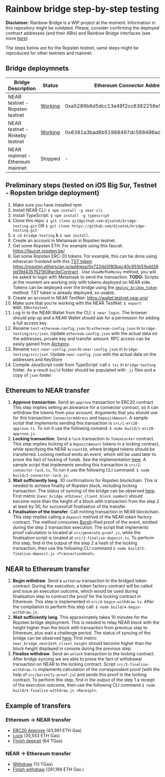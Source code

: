 # Rainbow bridge step-by-step testing

**Disclaimer**: Rainbow Bridge is a WIP project at the moment. Information in this repository might be outdated. Please, consider confirming the deployed contract addresses (and their ABIs) and Rainbow Bridge interfaces (see more [here](https://github.com/near/rainbow-bridge))

The steps below are for the Ropsten testnet, same steps might be reproduced for other testnets and mainnet.

## Bridge deploymnets

| Bridge Description              | Status      | Ethereum Connector Address                 | NEAR Connector Account |
|---------------------------------|-------------|--------------------------------------------|------------------------|
| NEAR testnet - Ropsten testnet  | [Working](https://explorer.testnet.near.org/accounts/ropsten.testnet)   | 0xa5289b6d5dcc13e48f2cc6382256e51589849f86 | f290121.ropsten.testnet |
| NEAR testnet - Rinkeby testnet  | [Working](https://explorer.testnet.near.org/accounts/rinkeby.testnet) | 0x6381a3bad6b51988497dc588496ad1177d1650ea | f030221.rinkeby.testnet | 
| NEAR mainnet - Ethereum mainnet | Stopped | - | - |

## Preliminary steps (tested on iOS Big Sur, Testnet - Ropsten bridge deployment)

1. Make sure you have installed npm
2. Install NEAR CLI: `$ npm install -g near-cli`
3. Install TypeScript: `$ npm install -g typescript`
4. Clone this repo: `$ git clone git@github.com:djsatok/bridge-testing.git` OR `$ git clone https://github.com/djsatok/bridge-testing.git`
5. `$ cd bridge-testing` & `$ npm install`.
6. Create an account in Metamask in Ropsten testnet.
7. Get some Ropsten ETH. For example using this faucet: https://faucet.ropsten.be/
8. Get some Ropsten ERC-20 tokens. For example, this can be done using etherscan frontend with this [TST token](https://github.com/uzyn/ERC20-TST): https://ropsten.etherscan.io/address/0x722dd3f80bac40c951b51bdd28dd19d435762180#writeContract . Use `showMeTheMoney` method, you will be asked to login with Metamask to send the transaction. **TODO:** Scripts at the moment are working only with tokens *deployed* on NEAR side. Tokens can be deployed over the bridge using the [`deploy_bridge_token`](https://github.com/near/rainbow-token-connector/blob/master/bridge-token-factory/src/lib.rs#L238-L266) method. TST token is already deployed, so usable.
9. Create an account in NEAR TestNet: https://wallet.testnet.near.org/
10. Make sure that you're working with the NEAR TestNet: `$ export NODE_ENV=testnet`
11. Log in to the NEAR Wallet from the CLI: `$ near login`. The browser should pop up and a NEAR Wallet should ask for a permission for adding a full access key.
12. Rename `test-ethereum-config.json` to `ethereum-config.json` in `bridge-testing/src/json`. Update `ethereum-config.json` with the actual data on the addresses, private key and transfer amount. RPC access can be easily gained from [Alchemy](https://www.alchemyapi.io/).
13. Rename `test-near-config.json` to `near-config.json` in `bridge-testing/src/json`. Update `near-config.json` with the actual data on the addresses and KeyStore
14. Compile JavaScript code from TypeScript: call `$ tsc` in `bridge-testing` folder. As a result `build` folder should be populated with `.js` files and a copy of `json` folder.


## Ethereum to NEAR transfer
1. **Approve transaction**. Send an `approve` transaction to ERC20 contract. This step implies setting an alowance for a connector contract, so it can withdraw the tokens from your account. Arguments that you should use for this transaction: `ConnectorAddress` and `DepositAmount`. A sample script that implements sending this transaction is `src/1-erc20-approve.ts`. To run it use the following comand: `$ node build/1-erc20-approve.js`.
2. **Locking transaction**. Send a `lock` transaction to `TokenLocker` contract. This step implies locking of a `DepositAmount` tokens in a locking contract, while specifying the NEAR `AccountID`, where bridged tokens should be transferred. Locking method emits an event, which will be used later to prove the fact of locking of funds. See the implementation [here](https://github.com/near/rainbow-token-connector/blob/master/erc20-connector/contracts/ERC20Locker.sol#L32-L35). A sample script that implements sending this transaction is `src/2-connector-lock.ts`. To run it use the following CLI command: `$ node build/2-connector-lock.js`.
3. **Wait sufficiently long**. 30 confirmations for Ropsten blockchain. This is needed to achieve finality of Ropsten block, including locking transaction. The status of syncing of the bridge can be observed [here](http://35.235.76.186:8002/metrics). First metric (`near_bridge_eth2near_client_block_number`) should become more than the height of a block with transaction from the step 2 at least by 30, for successfull finalisation of the transfer.
4. **Finalisation of the transfer**. Call minting transaction in NEAR blockchain. This step implies calling a `deposit` method of the NEAR token factory contract. The method consumes [Borsh](https://github.com/near/borsh)-ified proof of the event, emitted during the step 2 transaction execution. The script that implements proof calculation is located at `src/generate-proof.js`, while the finalisation script is located at `src/3-finalise-deposit.ts`. To perform this step, find in the output of the step 2 a hash of the locking transaction, then use the following CLI command `$ node build/3-finalise-deposit.js <TransactionHash>`.

## NEAR to Ethereum transfer
1. **Begin withdraw**. Send a `withdraw` transaction to the bridged token contract. During the execution, a token factory contract will be called and issue an execution outcome, which would be used during finalisation step to contruct the proof for the locking contract in Ethereum. This step is implemented in `src/4-begin-withdraw.ts`. After the compilation to perform this step call: `$ node build/4-begin-withdraw.js`.
2. **Wait sufficiently long**. This approximately takes 10 minutes for the Ropsten bridge deployment. This is needed to relay NEAR block with the height higher than the block with transaction from previous step to Ethereum, plus wait a challenge period. The status of syncing of the bridge can be observed [here](http://35.235.76.186:8001/metrics). First metric `near_bridge_near2eth_client_height` should become higher than the block height displayed in console during the previous step.
3. **Finalise withdraw**. Send an `unlock` transaction to the locking contract. After bridge syncing we are able to prove the fact of withdrawal transaction on NEAR to the locking contract. Script `src/5-finalise-withdraw.ts` implements calculation of the correspondent proof (with the help of `src/borshify-proof.js`) and sends this proof in the locking contract. To perform this step, find in the output of the step 1 a receipt of the execution outcome, then use the following CLI command `$ node build/4-finalise-withdraw.js <Receipt>`.

## Example of transfers
### Ethereum -> NEAR transfer

* [ERC20 Approve](https://ropsten.etherscan.io/tx/0x512371d971f01e685f33b5467ca90ecdf46006ea67678ab038424386df73cd2e) (43,991 ETH Gas)
* [Lock](https://ropsten.etherscan.io/tx/0x41c00b577fa26423085015f96f82210c2cf41072893f94c27b4bffa95f0fe630) (35,553 ETH Gas)
* [Finish deposit](https://explorer.testnet.near.org/transactions/3mruBRRobVE3PpEQtYwKFr57b4ofznjfhpM7yHMw31VY) (64 TGas)

### NEAR -> Ethereum transfer

* [Withdraw](https://explorer.testnet.near.org/transactions/92f7YviCxGy7qH4nPeyQAyYpTs3656d2sh3fyFJ6g2Bj) (13 TGas)
* [Finish withdraw](https://ropsten.etherscan.io/tx/0xdf672bb71d79d55ad3b7cd24c4d4b4ed46c110421a571b999b1b8e4d8643bf36) (281,166 ETH Gas )
